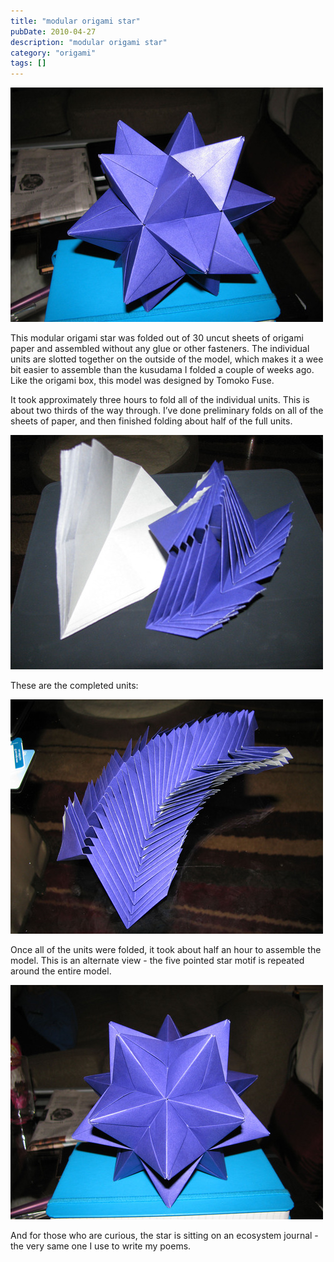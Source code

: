 ```yaml
---
title: "modular origami star"
pubDate: 2010-04-27
description: "modular origami star"
category: "origami"
tags: []
---
```


![](star-1.jpg)

This modular origami star was folded out of 30 uncut sheets of origami paper and assembled without any glue or other fasteners. The individual units are slotted together on the outside of the model, which makes it a wee bit easier to assemble than the kusudama I folded a couple of weeks ago. Like the origami box, this model was designed by Tomoko Fuse.

It took approximately three hours to fold all of the individual units. This is about two thirds of the way through. I’ve done preliminary folds on all of the sheets of paper, and then finished folding about half of the full units.

![](star-2.jpg)

These are the completed units:

![](star-3.jpg)

Once all of the units were folded, it took about half an hour to assemble the model. This is an alternate view - the five pointed star motif is repeated around the entire model.

![](star-4.jpg)

And for those who are curious, the star is sitting on an ecosystem journal - the very same one I use to write my poems.
